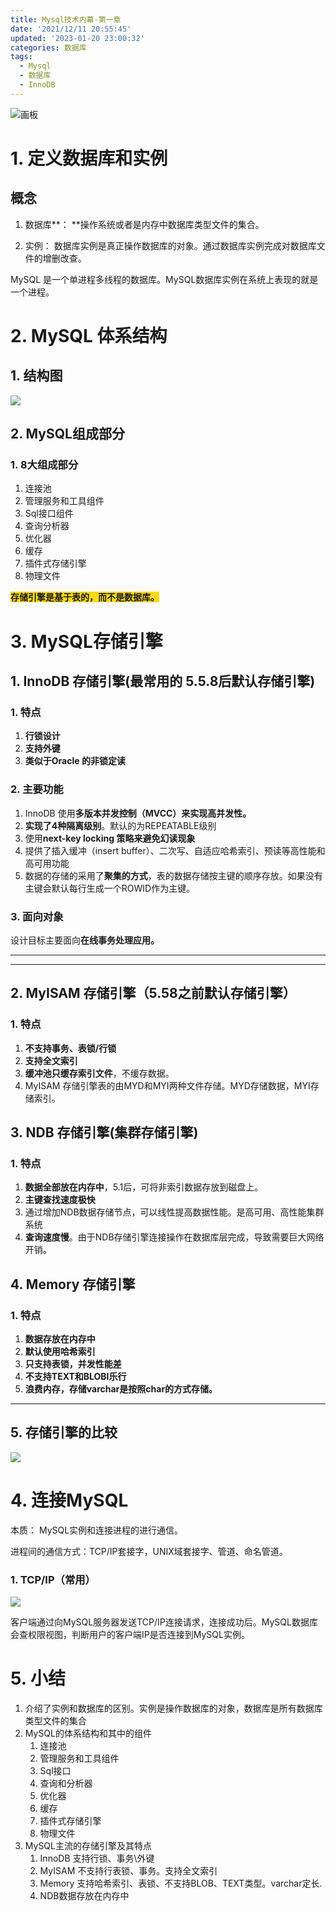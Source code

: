 ```yaml
---
title: Mysql技术内幕-第一章
date: '2021/12/11 20:55:45'
updated: '2023-01-20 23:00:32'
categories: 数据库
tags:
  - Mysql
  - 数据库
  - InnoDB
---
```

![画板](/images/7fe28614f1d46c94e19b616349071499.jpeg)





# 1. 定义数据库和实例
### 
## 概念




1. 数据库**： **操作系统或者是内存中数据库类型文件的集合。



2. 实例： 数据库实例是真正操作数据库的对象。通过数据库实例完成对数据库文件的增删改查。





MySQL 是一个单进程多线程的数据库。MySQL数据库实例在系统上表现的就是一个进程。





# 2. MySQL 体系结构


## 1. 结构图
![](/images/9c9cc8552f1f4dfd93b0335914d5f7aa.png)

## 2. MySQL组成部分


### 1. 8大组成部分
1. 连接池
2. 管理服务和工具组件
3. Sql接口组件
4. 查询分析器
5. 优化器
6. 缓存
7. 插件式存储引擎
8. 物理文件





**<font style="background-color:#FADB14;">存储引擎是基于表的，而不是数据库。</font>**



**<font style="background-color:#FADB14;"></font>**

**<font style="background-color:#FADB14;"></font>**

**<font style="background-color:#FADB14;"></font>**

# 3. MySQL存储引擎


## 1. InnoDB 存储引擎(最常用的 5.5.8后默认存储引擎)


### 1. 特点
1. **行锁设计**
2. **支持外键**
3. **类似于Oracle 的非锁定读**





### 2. 主要功能
1. InnoDB 使用**多版本并发控制（MVCC）来实现高并发性。**
2. **实现了4种隔离级别**。默认的为REPEATABLE级别
3. 使用**next-key locking 策略来避免幻读现象**
4. 提供了插入缓冲（insert buffer）、二次写、自适应哈希索引、预读等高性能和高可用功能
5. 数据的存储的采用了**聚集的方式**，表的数据存储按主键的顺序存放。如果没有主键会默认每行生成一个ROWID作为主键。



### 3. 面向对象
设计目标主要面向**在线事务处理应用。**

****

****

## 2. MyISAM 存储引擎（5.58之前默认存储引擎）


### 1. 特点
1. **不支持事务、表锁/行锁**
2. **支持全文索引**
3. **缓冲池只缓存索引文件**，不缓存数据。
4. MyISAM 存储引擎表的由MYD和MYI两种文件存储。MYD存储数据，MYI存储索引。







## 3. NDB 存储引擎(集群存储引擎)




### 1. 特点
1. **数据全部放在内存中**，5.1后，可将非索引数据存放到磁盘上。
2. **主键查找速度极快**
3. 通过增加NDB数据存储节点，可以线性提高数据性能。是高可用、高性能集群系统
4. **查询速度慢**。由于NDB存储引擎连接操作在数据库层完成，导致需要巨大网络开销。



## 4. Memory 存储引擎


### 1. 特点
1. **数据存放在内存中**
2. **默认使用哈希索引**
3. **只支持表锁，并发性能差**
4. **不支持TEXT和BLOBl乐行**
5. **浪费内存，存储varchar是按照char的方式存储。**

****

## 5. 存储引擎的比较


![](/images/7de1a4f053f7f318287bb37c32a6a5d0.png)













# 4. 连接MySQL


本质： MySQL实例和连接进程的进行通信。

进程间的通信方式：TCP/IP套接字，UNIX域套接字、管道、命名管道。





### 1. TCP/IP（常用）


![](/images/d036459487d35f057141ec4a5b8ae7d7.png)

客户端通过向MySQL服务器发送TCP/IP连接请求，连接成功后。MySQL数据库会查权限视图，判断用户的客户端IP是否连接到MySQL实例。









# 5. 小结




1. 介绍了实例和数据库的区别。实例是操作数据库的对象，数据库是所有数据库类型文件的集合
2. MySQL的体系结构和其中的组件
    1. 连接池
    2. 管理服务和工具组件
    3. Sql接口
    4. 查询和分析器
    5. 优化器
    6. 缓存
    7. 插件式存储引擎
    8. 物理文件
3. MySQL主流的存储引擎及其特点
    1. InnoDB 支持行锁、事务\外键
    2. MyISAM 不支持行表锁、事务。支持全文索引
    3. Memory 支持哈希索引、表锁、不支持BLOB、TEXT类型。varchar定长.
    4. NDB数据存放在内存中







